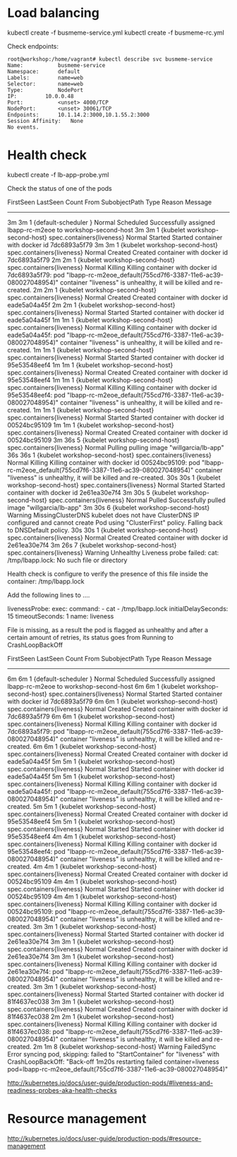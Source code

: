 # Load balancing

kubectl create -f busmeme-service.yml
kubectl create -f busmeme-rc.yml

Check endpoints:

```
root@workshop:/home/vagrant# kubectl describe svc busmeme-service
Name:			busmeme-service
Namespace:		default
Labels:			name=web
Selector:		name=web
Type:			NodePort
IP:			10.0.0.48
Port:			<unset>	4000/TCP
NodePort:		<unset>	30061/TCP
Endpoints:		10.1.14.2:3000,10.1.55.2:3000
Session Affinity:	None
No events.
```


# Health check


kubectl create -f lb-app-probe.yml


Check the status of one of the pods

 FirstSeen	LastSeen	Count	From				SubobjectPath			Type		Reason			Message
  ---------	--------	-----	----				-------------			--------	------			-------
  3m		3m		1	{default-scheduler }						Normal		Scheduled		Successfully assigned lbapp-rc-m2eoe to workshop-second-host
  3m		3m		1	{kubelet workshop-second-host}	spec.containers{liveness}	Normal		Started			Started container with docker id 7dc6893a5f79
  3m		3m		1	{kubelet workshop-second-host}	spec.containers{liveness}	Normal		Created			Created container with docker id 7dc6893a5f79
  2m		2m		1	{kubelet workshop-second-host}	spec.containers{liveness}	Normal		Killing			Killing container with docker id 7dc6893a5f79: pod "lbapp-rc-m2eoe_default(755cd7f6-3387-11e6-ac39-080027048954)" container "liveness" is unhealthy, it will be killed and re-created.
  2m		2m		1	{kubelet workshop-second-host}	spec.containers{liveness}	Normal		Created			Created container with docker id eade5a04a45f
  2m		2m		1	{kubelet workshop-second-host}	spec.containers{liveness}	Normal		Started			Started container with docker id eade5a04a45f
  1m		1m		1	{kubelet workshop-second-host}	spec.containers{liveness}	Normal		Killing			Killing container with docker id eade5a04a45f: pod "lbapp-rc-m2eoe_default(755cd7f6-3387-11e6-ac39-080027048954)" container "liveness" is unhealthy, it will be killed and re-created.
  1m		1m		1	{kubelet workshop-second-host}	spec.containers{liveness}	Normal		Started			Started container with docker id 95e53548eef4
  1m		1m		1	{kubelet workshop-second-host}	spec.containers{liveness}	Normal		Created			Created container with docker id 95e53548eef4
  1m		1m		1	{kubelet workshop-second-host}	spec.containers{liveness}	Normal		Killing			Killing container with docker id 95e53548eef4: pod "lbapp-rc-m2eoe_default(755cd7f6-3387-11e6-ac39-080027048954)" container "liveness" is unhealthy, it will be killed and re-created.
  1m		1m		1	{kubelet workshop-second-host}	spec.containers{liveness}	Normal		Started			Started container with docker id 00524bc95109
  1m		1m		1	{kubelet workshop-second-host}	spec.containers{liveness}	Normal		Created			Created container with docker id 00524bc95109
  3m		36s		5	{kubelet workshop-second-host}	spec.containers{liveness}	Normal		Pulling			pulling image "willgarcia/lb-app"
  36s		36s		1	{kubelet workshop-second-host}	spec.containers{liveness}	Normal		Killing			Killing container with docker id 00524bc95109: pod "lbapp-rc-m2eoe_default(755cd7f6-3387-11e6-ac39-080027048954)" container "liveness" is unhealthy, it will be killed and re-created.
  30s		30s		1	{kubelet workshop-second-host}	spec.containers{liveness}	Normal		Started			Started container with docker id 2e61ea30e7f4
  3m		30s		5	{kubelet workshop-second-host}	spec.containers{liveness}	Normal		Pulled			Successfully pulled image "willgarcia/lb-app"
  3m		30s		6	{kubelet workshop-second-host}					Warning		MissingClusterDNS	kubelet does not have ClusterDNS IP configured and cannot create Pod using "ClusterFirst" policy. Falling back to DNSDefault policy.
  30s		30s		1	{kubelet workshop-second-host}	spec.containers{liveness}	Normal		Created			Created container with docker id 2e61ea30e7f4
  3m		26s		7	{kubelet workshop-second-host}	spec.containers{liveness}	Warning		Unhealthy		Liveness probe failed: cat: /tmp/lbapp.lock: No such file or directory


Health check is configure to verify the presence of this file inside the container: /tmp/lbapp.lock


Add the following lines to ....


livenessProbe:
     exec:
       command:
         - cat
         - /tmp/lbapp.lock
     initialDelaySeconds: 15
     timeoutSeconds: 1
   name: liveness


File is missing, as a result the pod is flagged as unhealthy and after a certain amount of retries, its status goes from Running to CrashLoopBackOff


  FirstSeen	LastSeen	Count	From				SubobjectPath			Type		Reason		Message
  ---------	--------	-----	----				-------------			--------	------		-------
  6m		6m		1	{default-scheduler }						Normal		Scheduled	Successfully assigned lbapp-rc-m2eoe to workshop-second-host
  6m		6m		1	{kubelet workshop-second-host}	spec.containers{liveness}	Normal		Started		Started container with docker id 7dc6893a5f79
  6m		6m		1	{kubelet workshop-second-host}	spec.containers{liveness}	Normal		Created		Created container with docker id 7dc6893a5f79
  6m		6m		1	{kubelet workshop-second-host}	spec.containers{liveness}	Normal		Killing		Killing container with docker id 7dc6893a5f79: pod "lbapp-rc-m2eoe_default(755cd7f6-3387-11e6-ac39-080027048954)" container "liveness" is unhealthy, it will be killed and re-created.
  6m		6m		1	{kubelet workshop-second-host}	spec.containers{liveness}	Normal		Created		Created container with docker id eade5a04a45f
  5m		5m		1	{kubelet workshop-second-host}	spec.containers{liveness}	Normal		Started		Started container with docker id eade5a04a45f
  5m		5m		1	{kubelet workshop-second-host}	spec.containers{liveness}	Normal		Killing		Killing container with docker id eade5a04a45f: pod "lbapp-rc-m2eoe_default(755cd7f6-3387-11e6-ac39-080027048954)" container "liveness" is unhealthy, it will be killed and re-created.
  5m		5m		1	{kubelet workshop-second-host}	spec.containers{liveness}	Normal		Created		Created container with docker id 95e53548eef4
  5m		5m		1	{kubelet workshop-second-host}	spec.containers{liveness}	Normal		Started		Started container with docker id 95e53548eef4
  4m		4m		1	{kubelet workshop-second-host}	spec.containers{liveness}	Normal		Killing		Killing container with docker id 95e53548eef4: pod "lbapp-rc-m2eoe_default(755cd7f6-3387-11e6-ac39-080027048954)" container "liveness" is unhealthy, it will be killed and re-created.
  4m		4m		1	{kubelet workshop-second-host}	spec.containers{liveness}	Normal		Created		Created container with docker id 00524bc95109
  4m		4m		1	{kubelet workshop-second-host}	spec.containers{liveness}	Normal		Started		Started container with docker id 00524bc95109
  4m		4m		1	{kubelet workshop-second-host}	spec.containers{liveness}	Normal		Killing		Killing container with docker id 00524bc95109: pod "lbapp-rc-m2eoe_default(755cd7f6-3387-11e6-ac39-080027048954)" container "liveness" is unhealthy, it will be killed and re-created.
  3m		3m		1	{kubelet workshop-second-host}	spec.containers{liveness}	Normal		Started		Started container with docker id 2e61ea30e7f4
  3m		3m		1	{kubelet workshop-second-host}	spec.containers{liveness}	Normal		Created		Created container with docker id 2e61ea30e7f4
  3m		3m		1	{kubelet workshop-second-host}	spec.containers{liveness}	Normal		Killing		Killing container with docker id 2e61ea30e7f4: pod "lbapp-rc-m2eoe_default(755cd7f6-3387-11e6-ac39-080027048954)" container "liveness" is unhealthy, it will be killed and re-created.
  3m		3m		1	{kubelet workshop-second-host}	spec.containers{liveness}	Normal		Started		Started container with docker id 81f4637ec038
  3m		3m		1	{kubelet workshop-second-host}	spec.containers{liveness}	Normal		Created		Created container with docker id 81f4637ec038
  2m		2m		1	{kubelet workshop-second-host}	spec.containers{liveness}	Normal		Killing		Killing container with docker id 81f4637ec038: pod "lbapp-rc-m2eoe_default(755cd7f6-3387-11e6-ac39-080027048954)" container "liveness" is unhealthy, it will be killed and re-created.
  2m		1m		8	{kubelet workshop-second-host}					Warning		FailedSync	Error syncing pod, skipping: failed to "StartContainer" for "liveness" with CrashLoopBackOff: "Back-off 1m20s restarting failed container=liveness pod=lbapp-rc-m2eoe_default(755cd7f6-3387-11e6-ac39-080027048954)"


http://kubernetes.io/docs/user-guide/production-pods/#liveness-and-readiness-probes-aka-health-checks


# Resource management

http://kubernetes.io/docs/user-guide/production-pods/#resource-management
